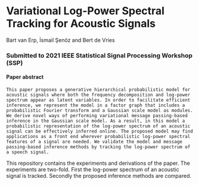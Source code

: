 # Variational Log-Power Spectral Tracking for Acoustic Signals
Bart van Erp, İsmail Şenöz and Bert de Vries
### Submitted to 2021 IEEE Statistical Signal Processing Workshop (SSP)
#### Paper abstract
    This paper proposes a generative hierarchical probabilistic model for acoustic signals where both the frequency decomposition and log-power spectrum appear as latent variables. In order to facilitate efficient inference, we represent the model in a factor graph that includes a probabilistic Fourier transform and a Gaussian scale model as modules. We derive novel ways of performing variational message passing-based inference in the Gaussian scale model. As a result, in this model a probabilistic representation of the log-power spectrum of an acoustic signal can be effectively inferred online. The proposed model may find applications as a front end wherever probabilistic log-power spectral features of a signal are needed. We validate the model and message passing-based inference methods by tracking the log-power spectrum of a speech signal. 

This repository contains the experiments and derivations of the paper. The experiments are two-fold. First the log-power spectrum of an acoustic signal is tracked. Secondly the proposed inference methods are compared.

